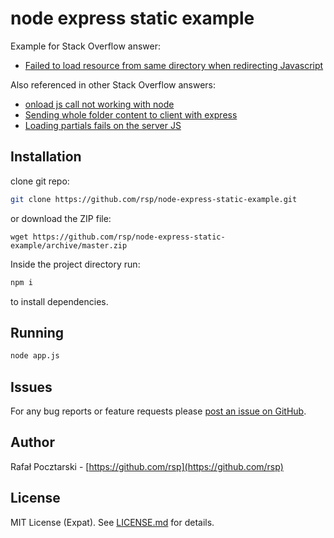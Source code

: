 node express static example
===========================

Example for Stack Overflow answer:

* [Failed to load resource from same directory when redirecting Javascript](https://stackoverflow.com/questions/38441863/failed-to-load-resource-from-same-directory-when-redirecting-javascript/38442747#38442747)

Also referenced in other Stack Overflow answers:

* [onload js call not working with node](https://stackoverflow.com/questions/38587286/onload-js-call-not-working-with-node/38587729#38587729)
* [Sending whole folder content to client with express](https://stackoverflow.com/questions/40509666/sending-whole-folder-content-to-client-with-express/40510339#40510339)
* [Loading partials fails on the server JS](https//stackoverflow.com/questions/40722476/loading-partials-fails-on-the-server-js/40722594#40722594)

Installation
------------
clone git repo:
```sh
git clone https://github.com/rsp/node-express-static-example.git
```
or download the ZIP file:
```
wget https://github.com/rsp/node-express-static-example/archive/master.zip
```
Inside the project directory run:
```sh
npm i
```
to install dependencies.

Running
-------
```sh
node app.js
```

Issues
------
For any bug reports or feature requests please
[post an issue on GitHub](https://github.com/rsp/node-express-static-example/issues).

Author
------
Rafał Pocztarski - [https://github.com/rsp](https://github.com/rsp)

License
-------
MIT License (Expat). See [LICENSE.md](LICENSE.md) for details.

